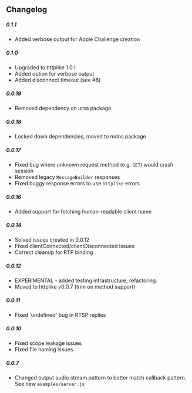 Changelog
---------

##### 0.1.1
- Added verbose output for Apple Challenge creation

##### 0.1.0
- Upgraded to httplike 1.0.1
- Added option for verbose output
- Added disconnect timeout (see #8)

##### 0.0.19
- Removed dependency on ursa package.

##### 0.0.18
- Locked down dependencies, moved to mdns package

##### 0.0.17
- Fixed bug where unknown request method (e.g. `GET`) would crash session
- Removed legacy `MessageBuilder` responses
- Fixed buggy response errors to use `httplike` errors

##### 0.0.16
- Added support for fetching human-readable client name

##### 0.0.14
- Solved issues created in 0.0.12
- Fixed clientConnected/clientDisconnected issues
- Correct cleanup for RTP binding

##### 0.0.12
- EXPERIMENTAL - added testing infrastructure, refactoring.
- Moved to httplike v0.0.7 (trim on method support)

##### 0.0.11
- Fixed 'undefined' bug in RTSP replies

##### 0.0.10
- Fixed scope leakage issues
- Fixed file naming issues

##### 0.0.7
- Changed output audio stream pattern to better match callback pattern. See new ```examples/server.js```

